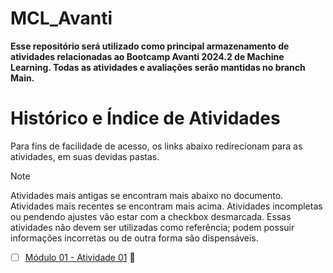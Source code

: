# MCL_Avanti
**Esse repositório será utilizado como principal armazenamento de atividades relacionadas ao Bootcamp Avanti 2024.2 de Machine Learning. Todas as atividades e avaliações serão mantidas no branch Main.**

# Histórico e Índice de Atividades
Para fins de facilidade de acesso, os links abaixo redirecionam para as atividades, em suas devidas pastas.

> [!NOTE]
> Atividades mais antigas se encontram mais abaixo no documento. Atividades mais recentes se encontram mais acima. Atividades incompletas ou pendendo ajustes vão estar com a checkbox desmarcada. Essas atividades não devem ser utilizadas como referência; podem possuir informações incorretas ou de outra forma são dispensáveis.

- [ ] [Módulo 01 - Atividade 01](https://github.com/couldbeElex/MCL_Avanti/blob/main/modulo01/atividade01.md) 📝

